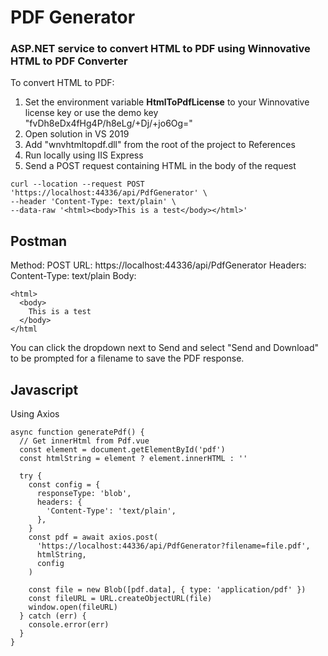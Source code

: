 ﻿# PDF Generator

### ASP.NET service to convert HTML to PDF using Winnovative HTML to PDF Converter

To convert HTML to PDF:
1. Set the environment variable __HtmlToPdfLicense__ to your Winnovative license key
   or use the demo key "fvDh8eDx4fHg4P/h8eLg/+Dj/+jo6Og="
2. Open solution in VS 2019
3. Add "wnvhtmltopdf.dll" from the root of the project to References
4. Run locally using IIS Express
5. Send a POST request containing HTML in the body of the request

```
curl --location --request POST 'https://localhost:44336/api/PdfGenerator' \
--header 'Content-Type: text/plain' \
--data-raw '<html><body>This is a test</body></html>'
```

## Postman
Method: POST
URL: https://localhost:44336/api/PdfGenerator
Headers: Content-Type: text/plain
Body:
```
<html>
  <body>
    This is a test
  </body>
</html
```
You can click the dropdown next to Send and select "Send and Download" to be prompted for a filename to save the PDF response.

## Javascript
Using Axios
```
async function generatePdf() {
  // Get innerHtml from Pdf.vue
  const element = document.getElementById('pdf')
  const htmlString = element ? element.innerHTML : ''

  try {
    const config = {
      responseType: 'blob',
      headers: {
        'Content-Type': 'text/plain',
      },
    }
    const pdf = await axios.post(
      'https://localhost:44336/api/PdfGenerator?filename=file.pdf',
      htmlString,
      config
    )

    const file = new Blob([pdf.data], { type: 'application/pdf' })
    const fileURL = URL.createObjectURL(file)
    window.open(fileURL)
  } catch (err) {
    console.error(err)
  }
}
```
